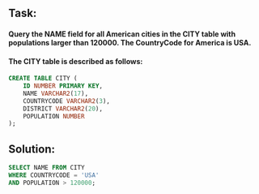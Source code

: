 ## **Task:**
#### Query the NAME field for all American cities in the CITY table with populations larger than 120000. The CountryCode for America is USA.
#### The CITY table is described as follows:
```sql
CREATE TABLE CITY (
    ID NUMBER PRIMARY KEY,
    NAME VARCHAR2(17),
    COUNTRYCODE VARCHAR2(3),
    DISTRICT VARCHAR2(20),
    POPULATION NUMBER
);
```
## **Solution:**
```sql
SELECT NAME FROM CITY
WHERE COUNTRYCODE = 'USA'
AND POPULATION > 120000;
```

